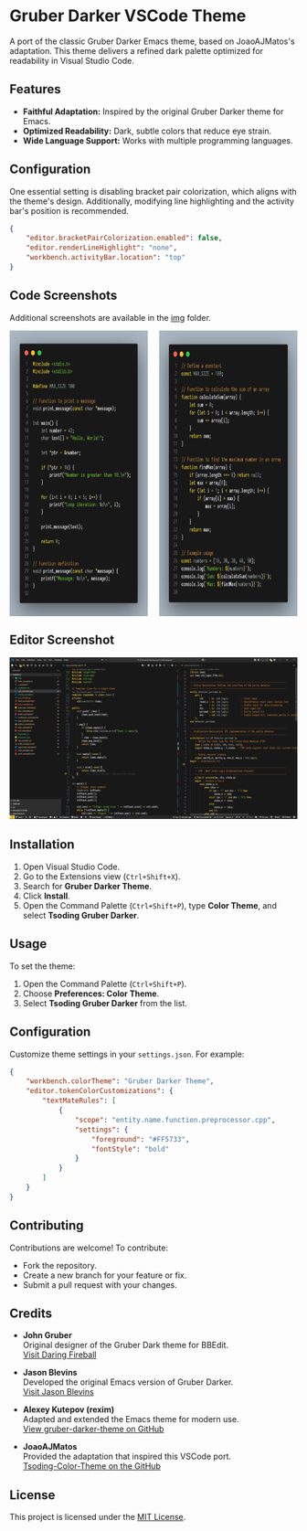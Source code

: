 # Gruber Darker VSCode Theme

A port of the classic Gruber Darker Emacs theme, based on JoaoAJMatos's adaptation. This theme delivers a refined dark palette optimized for readability in Visual Studio Code.

## Features

-   **Faithful Adaptation:** Inspired by the original Gruber Darker theme for Emacs.
-   **Optimized Readability:** Dark, subtle colors that reduce eye strain.
-   **Wide Language Support:** Works with multiple programming languages.

## Configuration

One essential setting is disabling bracket pair colorization, which aligns with the theme's design. Additionally, modifying line highlighting and the activity bar's position is recommended.

```json
{
    "editor.bracketPairColorization.enabled": false,
    "editor.renderLineHighlight": "none",
    "workbench.activityBar.location": "top"
}
```

## Code Screenshots

Additional screenshots are available in the [img](img) folder.

<div style="display: flex; justify-content: space-between;">
    <img src="img/showcase_c.png" alt="C Code Screenshot" style="height: 500px; width: 48%;">
    <img src="img/showcase_js.png" alt="JavaScript Code Screenshot" style="height: 500px; width: 48%;">
</div>

## Editor Screenshot

![Gruber Darker Theme Showcase](img/editor.png)

## Installation

1. Open Visual Studio Code.
2. Go to the Extensions view (`Ctrl+Shift+X`).
3. Search for **Gruber Darker Theme**.
4. Click **Install**.
5. Open the Command Palette (`Ctrl+Shift+P`), type **Color Theme**, and select **Tsoding Gruber Darker**.

## Usage

To set the theme:

1. Open the Command Palette (`Ctrl+Shift+P`).
2. Choose **Preferences: Color Theme**.
3. Select **Tsoding Gruber Darker** from the list.

## Configuration

Customize theme settings in your `settings.json`. For example:

```json
{
    "workbench.colorTheme": "Gruber Darker Theme",
    "editor.tokenColorCustomizations": {
        "textMateRules": [
            {
                "scope": "entity.name.function.preprocessor.cpp",
                "settings": {
                    "foreground": "#FF5733",
                    "fontStyle": "bold"
                }
            }
        ]
    }
}
```

## Contributing

Contributions are welcome! To contribute:

-   Fork the repository.
-   Create a new branch for your feature or fix.
-   Submit a pull request with your changes.

## Credits

-   **John Gruber**  
    Original designer of the Gruber Dark theme for BBEdit.  
    [Visit Daring Fireball](https://daringfireball.net/projects/bbcolors/schemes/)

-   **Jason Blevins**  
    Developed the original Emacs version of Gruber Darker.  
    [Visit Jason Blevins](https://jblevins.org/projects/emacs-color-themes/)

-   **Alexey Kutepov (rexim)**  
    Adapted and extended the Emacs theme for modern use.  
    [View gruber-darker-theme on GitHub](https://github.com/rexim/gruber-darker-theme)

-   **JoaoAJMatos**  
    Provided the adaptation that inspired this VSCode port.  
    [Tsoding-Color-Theme on the GitHub](https://github.com/JoaoAJMatos/Tsoding-Color-Theme)

## License

This project is licensed under the [MIT License](LICENSE).
